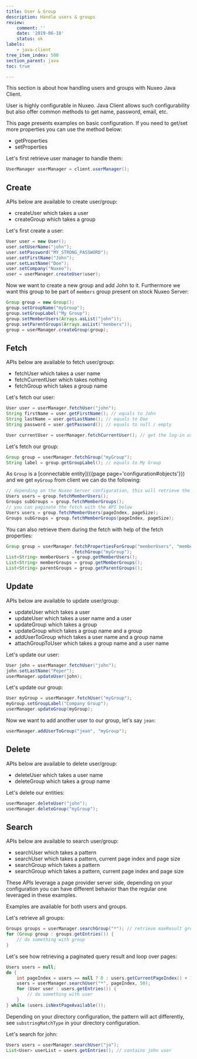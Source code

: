 ```yaml
---
title: User & Group
description: Handle users & groups
review:
    comment: ''
    date: '2019-06-18'
    status: ok
labels:
    - java-client
tree_item_index: 500
section_parent: java
toc: true

---
```


This section is about how handling users and groups with Nuxeo Java Client.

User is highly configurable in Nuxeo. Java Client allows such configurability but also offer common methods to get name, password, email, etc.

This page presents examples on basic configuration. If you need to get/set more properties you can use the method below:
- getProperties
- setProperties

Let's first retrieve user manager to handle them:
```java
UserManager userManager = client.userManager();
```

## Create

APIs below are available to create user/group:
- createUser which takes a user
- createGroup which takes a group

Let's first create a user:
```java
User user = new User();
user.setUserName("john");
user.setPassword("MY_STRONG_PASSWORD");
user.setFirstName("John");
user.setLastName("Doe");
user.setCompany("Nuxeo");
user = userManager.createUser(user);
```

Now we want to create a new group and add John to it. Furthermore we want this group to be part of `members` group present on stock Nuxeo Server:
```java
Group group = new Group();
group.setGroupName("myGroup");
group.setGroupLabel("My Group");
group.setMemberUsers(Arrays.asList("john"));
group.setParentGroups(Arrays.asList("members"));
group = userManager.createGroup(group);
```

## Fetch

APIs below are available to fetch user/group:
- fetchUser which takes a user name
- fetchCurrentUser which takes nothing
- fetchGroup which takes a group name

Let's fetch our user:
```java
User user = userManager.fetchUser("john");
String firstName = user.getFirstName(); // equals to John
String lastName = user.getLastName(); // equals to Doe
String password = user.getPassword(); // equals to null / empty

User currentUser = userManager.fetchCurrentUser(); // get the log-in user
```

Let's fetch our group:
```java
Group group = userManager.fetchGroup("myGroup");
String label = group.getGroupLabel(); // equals to My Group
```

As `Group` is a [connectable entity]({{page page='configuration#objects'}}) and we get `myGroup` from client we can do the following:
```java
// depending on the Nuxeo Server configuration, this will retrieve the first 50 entites
Users users = group.fetchMemberUsers();
Groups subGroups = group.fetchMemberGroups(); 
// you can paginate the fetch with the API below
Users users = group.fetchMemberUsers(pageIndex, pageSize);
Groups subGroups = group.fetchMemberGroups(pageIndex, pageSize);
```

You can also retrieve them during the fetch with help of the fetch properties:
```java
Group group = userManager.fetchPropertiesForGroup("memberUsers", "memberGroups", "parentGroups")
                         .fetchGroup("myGroup");
List<String> memberUsers = group.getMemberUsers();
List<String> memberGroups = group.getMemberGroups();
List<String> parentGroups = group.getParentGroups();
```

## Update

APIs below are available to update user/group:
- updateUser which takes a user
- updateUser which takes a user name and a user
- updateGroup which takes a group
- updateGroup which takes a group name and a group
- addUserToGroup which takes a user name and a group name
- attachGroupToUser which takes a group name and a user name

Let's update our user:
```java
User john = userManager.fetchUser("john");
john.setLastName("Peper");
userManager.updateUser(john);
```

Let's update our group:
```java
User myGroup = userManager.fetchUser("myGroup");
myGroup.setGroupLabel("Company Group");
userManager.updateGroup(myGroup);
```

Now we want to add another user to our group, let's say `jean`:
```java
userManager.addUserToGroup("jean", "myGroup");
```

## Delete

APIs below are available to delete user/group:
- deleteUser which takes a user name
- deleteGroup which takes a group name

Let's delete our entities:
```java
userManager.deleteUser("john");
userManager.deleteGroup("myGroup");
```

## Search

APIs below are available to search user/group:
- searchUser which takes a pattern
- searchUser which takes a pattern, current page index and page size
- searchGroup which takes a pattern
- searchGroup which takes a pattern, current page index and page size

These APIs leverage a page provider server side, depending on your configuration you can have different behavior than the regular one leveraged in these examples.

Examples are available for both users and groups.

Let's retrieve all groups:
```java
Groups groups = userManager.searchGroup("*"); // retrieve maxResult groups
for (Group group : groups.getEntries()) {
    // do something with group
}
```

Let's see how retrieving a paginated query result and loop over pages:
```java
Users users = null;
do {
    int pageIndex = users == null ? 0 : users.getCurrentPageIndex() + 1;
    users = userManager.searchUser("*", pageIndex, 50);
    for (User user : users.getEntries()) {
        // do something with user
    }
} while (users.isNextPageAvailable());
```

Depending on your directory configuration, the pattern will act differently, see `substringMatchType` in your directory configuration.

Let's search for john:
```java
Users users = userManager.searchUser("jo");
List<User> userList = users.getEntries(); // contains john user
```
